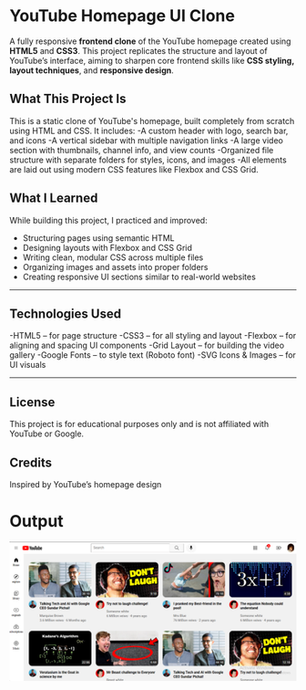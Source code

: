 # YouTube Homepage UI Clone 

A fully responsive **frontend clone** of the YouTube homepage created using **HTML5** and **CSS3**. This project replicates the structure and layout of YouTube’s interface, aiming to sharpen core frontend skills like **CSS styling, layout techniques**, and **responsive design**.

## What This Project Is

This is a static clone of YouTube's homepage, built completely from scratch using HTML and CSS. It includes:
-A custom header  with logo, search bar, and icons
-A vertical sidebar with multiple navigation links
-A large video section with thumbnails, channel info, and view counts
-Organized file structure with separate folders for styles, icons, and images
-All elements are laid out using modern CSS features like Flexbox and CSS Grid.

## What I Learned

While building this project, I practiced and improved:

- Structuring pages using semantic HTML
- Designing layouts with Flexbox and CSS Grid
- Writing clean, modular CSS across multiple files
- Organizing images and assets into proper folders
- Creating responsive UI sections similar to real-world websites

---

## Technologies Used

-HTML5 – for page structure
-CSS3 – for all styling and layout
-Flexbox – for aligning and spacing UI components
-Grid Layout – for building the video gallery
-Google Fonts – to style text (Roboto font)
-SVG Icons & Images – for UI visuals

---

## License
This project is for educational purposes only and is not affiliated with YouTube or Google.

## Credits
Inspired by YouTube’s homepage design


# Output
![alt text](thumbnail/output1.png)